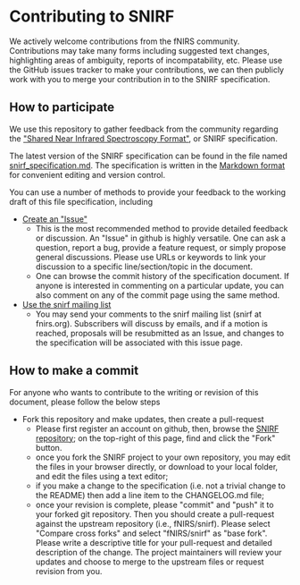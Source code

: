 # Contributing to SNIRF

We actively welcome contributions from the fNIRS community.
Contributions may take many forms including suggested text changes,
highlighting areas of ambiguity, reports of incompatability, etc.
Please use the GitHub issues tracker to make your contributions,
we can then publicly work with you to merge your contribution in to the SNIRF specification.


## How to participate

We use this repository to gather feedback from the community regarding the 
["Shared Near Infrared Spectroscopy Format"](snirf_specification.md), or SNIRF specification. 


The latest version of the SNIRF specification can be found in the file named 
[snirf_specification.md](snirf_specification.md). The specification is written
in the [Markdown format](https://github.com/adam-p/markdown-here/wiki/Markdown-Cheatsheet) 
for convenient editing and version control.

You can use a number of methods to provide your feedback to the working 
draft of this file specification, including

- [Create an "Issue"](https://github.com/fNIRS/snirf/issues)
  - This is the most recommended method to provide detailed feedback or 
    discussion. An "Issue" in github is highly versatile. One can ask a 
    question, report a bug, provide a feature request, or simply propose
    general discussions. Please use URLs or keywords to link your discussion 
    to a specific line/section/topic in the document.
  - One can browse the commit history of the specification document. If
    anyone is interested in commenting on a particular update, you can also
    comment on any of the commit page using the same method.
- [Use the snirf mailing list](http://fnirs.org/resources/software/snirf/)
  - You may send your comments to the snirf mailing list (snirf at fnirs.org). 
    Subscribers will discuss by emails, and if a motion is reached, proposals
    will be resubmitted as an Issue, and changes to the specification will be
    associated with this issue page.


## How to make a commit

For anyone who wants to contribute to the writing or revision of this document,
please follow the below steps

- Fork this repository and make updates, then create a pull-request
  - Please first register an account on github, then, browse the 
    [SNIRF repository](https://github.com/fNIRS/snirf);
    on the top-right of this page, find and click the "Fork" button.
  - once you fork the SNIRF project to your own repository, you may edit the
    files in your browser directly, or download to your local folder, and 
    edit the files using a text editor;
  - if you make a change to the specification (i.e. not a trivial change to the README)
    then add a line item to the CHANGELOG.md file;
  - once your revision is complete, please "commit" and "push" it to your forked
    git repository. Then you should create a pull-request against the upstream
    repository (i.e., fNIRS/snirf). Please select "Compare cross forks" and 
    select "fNIRS/snirf" as "base fork". Please write a descriptive title for
    your pull-request and detailed description of the change.
    The project maintainers will review your updates
    and choose to merge to the upstream files or request revision from you.
    
